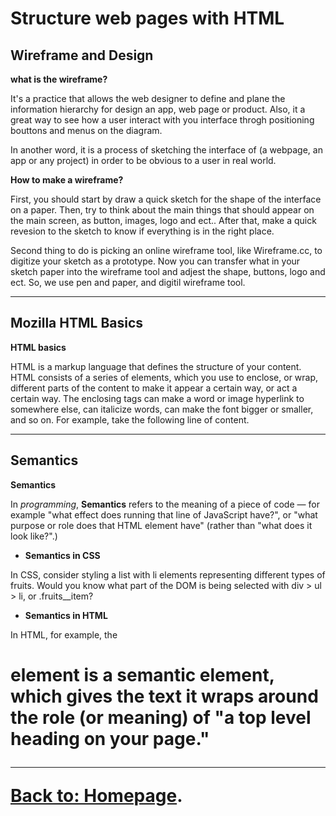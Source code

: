 # Structure web pages with HTML


## Wireframe and Design
**what is the wireframe?**

 It's a practice that allows the web designer to define and plane the information hierarchy for design an app, web page or product. Also, it a great way to see how a user interact with you interface throgh positioning bouttons and menus on the diagram.

In another word, it is a process of sketching the interface of (a webpage, an app or any project) in order to be obvious to a user in real world.

**How to make a wireframe?**

 First, you should start by draw a quick sketch for the shape of the interface on a paper. Then, try to think about the main things that should appear on the main screen, as button, images, logo and ect.. 
 After that, make a quick revesion to the sketch to know if everything is in the right place.

 Second thing to do is picking an online wireframe tool, like Wireframe.cc, to digitize your sketch as a prototype. Now you can transfer what in your sketch paper into the wireframe tool and adjest the shape, buttons, logo and ect.
 So, we use pen and paper, and digitil wireframe tool.

---

## Mozilla HTML Basics
**HTML basics**

HTML is a markup language that defines the structure of your content. HTML consists of a series of elements, which you use to enclose, or wrap, different parts of the content to make it appear a certain way, or act a certain way. The enclosing tags can make a word or image hyperlink to somewhere else, can italicize words, can make the font bigger or smaller, and so on.  For example, take the following line of content.
 
---

## Semantics
**Semantics**

In *programming*, **Semantics** refers to the meaning of a piece of code — for example "what effect does running that line of JavaScript have?", or "what purpose or role does that HTML element have" (rather than "what does it look like?".)


* **Semantics in CSS**

In CSS, consider styling a list with li elements representing different types of fruits. Would you know what part of the DOM is being selected with div > ul > li, or .fruits__item?

* **Semantics in HTML**

In HTML, for example, the <h1> element is a semantic element, which gives the text it wraps around the role (or meaning) of "a top level heading on your page."

***

**[Back to: Homepage](https://omarhumamah.github.io/reading-note/).**